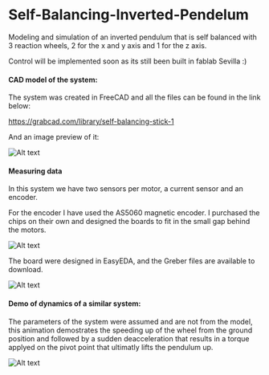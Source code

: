 # Self-Balancing-Inverted-Pendelum
Modeling and simulation of an inverted pendulum that is self balanced with 3 reaction wheels, 2 for the x and y axis and 1 for the z axis.

Control will be implemented soon as its still been built in fablab Sevilla :)

#### CAD model of the system:

The system was created in FreeCAD and all the files can be found in the link below:

https://grabcad.com/library/self-balancing-stick-1

And an image preview of it:

![Alt text](https://github.com/richaeell/Self-Balancing-Inverted-Pendelum/blob/master/docs/Images/CADmodel.gif)

#### Measuring data

In this system we have two sensors per motor, a current sensor and an encoder.

For the encoder I have used the AS5060 magnetic encoder. I purchased the chips on their own and designed the boards to fit in the small gap behind the motors.

![Alt text](https://github.com/richaeell/Self-Balancing-Inverted-Pendelum/blob/master/docs/Images/Image_PCB.png)

The board were designed in EasyEDA, and the Greber files are available to download.

![Alt text](https://github.com/richaeell/Self-Balancing-Inverted-Pendelum/blob/master/docs/Images/PCB_Encoder-board.png)


#### Demo of dynamics of a similar system:

The parameters of the system were assumed and are not from the model, this animation demostrates the speeding up of the wheel from the ground position and followed by a sudden deacceleration that results in a torque applyed on the pivot point that ultimatly lifts the pendulum up.

![Alt text](https://github.com/richaeell/Self-Balancing-Inverted-Pendelum/blob/master/docs/Images/Animation.gif)
